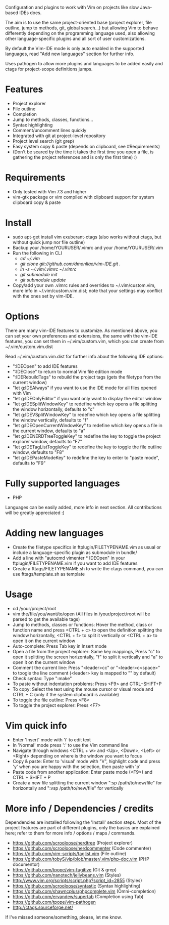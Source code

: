 Configuration and plugins to work with Vim on projects like slow Java-based IDEs does.

The aim is to use the same project-oriented base (project explorer, file outline, jump to methods, git, global search...) but allowing Vim to behave differently depending on the programming language used, also allowing other language-specific plugins and all sort of user customizations.

By default the Vim-IDE mode is only auto enabled in the supported languages, read "Add new languages" section for further info.

Uses pathogen to allow more plugins and languages to be added easily and ctags for project-scope definitions jumps.

Features
========
* Project explorer
* File outline
* Completion
* Jump to methods, classes, functions...
* Syntax highlighting
* Comment/uncomment lines quickly
* Integrated with git at project-level repository
* Project level search (git grep)
* Easy system copy & paste (depends on clipboard, see #Requirements)
* (Don't be scared by the time it takes the first time you open a file, is gathering the project references and is only the first time) :)

Requirements
============
* Only tested with Vim 7.3 and higher
* vim-gtk package or vim compiled with clipboard support for system clipboard copy & paste

Install
=======
* sudo apt-get install vim exuberant-ctags (also works without ctags, but without quick jump nor file outline)
* Backup your /home/YOURUSER/.vimrc and your /home/YOURUSER/.vim
* Run the following in CLI
    * *cd ~/.vim*
    * *git clone git://github.com/dmonllao/vim-IDE.git .*
    * *ln -s ~/.vim/.vimrc ~/.vimrc*
    * *git submodule init*
    * *git submodule update*
* Copy/add your own .vimrc rules and overrides to ~/.vim/custom.vim, more info in ~/.vim/custom.vim.dist; note
  that your settings may conflict with the ones set by vim-IDE.

Options
=======
There are many vim-IDE features to customize. As mentioned above, you can set your own preferences and extensions,
the same with the vim-IDE features, you can set them in ~/.vim/custom.vim, which you can create from ~/.vim/custom.vim.dist

Read ~/.vim/custom.vim.dist for further info about the following IDE options:

* ":IDEOpen" to add IDE features
* ":IDEClose" to return to normal Vim file edition mode
* ":IDERebuildTags" to rebuild the project tags (gets the filetype from the current window)
* "let g:IDEAlways" if you want to use the IDE mode for all files opened with Vim
* "let g:IDEOnlyEditor" if you want only want to display the editor window
* "let g:IDESplitWindowKey" to redefine which key opens a file splitting the window horizontally, defaults to "c"
* "let g:IDEVSplitWindowKey" to redefine which key opens a file splitting the window vertically, defaults to "f"
* "let g:IDEOpenCurrentWindowKey" to redefine which key opens a file in the current window, defaults to "a"
* "let g:IDENERDTreeToggleKey" to redefine the key to toggle the project explorer window, defaults to "F7"
* "let g:IDETagListToggleKey" to redefine the key to toggle the file outline window, defaults to "F8"
* "let g:IDEPasteModeKey" to redefine the key to enter to "paste mode", defaults to "F9"


Fully supported languages
=========================
* PHP

Languages can be easily added, more info in next section. All contributions will be greatly appreciated :)

Adding new languages
====================
* Create the filetype specifics in ftplugin/FILETYPENAME.vim as usual or include a language-specific plugin as submodule in bundle/
* Add a line with "autocmd vimenter * IDEOpen" in your ftplugin/FILETYPENAME.vim if you want to add IDE features
* Create a fttags/FILETYPENAME.sh to write the ctags command, you can use fttags/template.sh as template

Usage
=====
* cd /your/project/root
* vim the/file/you/want/to/open  (All files in /your/project/root will be parsed to get the available tags)
* Jump to methods, classes or functions: Hover the method, class or function name and press \<CTRL + c\> to open the definition splitting the window horizontally, \<CTRL + f\> to split it vertically or \<CTRL + a\> to open it on the current window
* Auto-complete: Press Tab key in Insert mode
* Open a file from the project explorer: Same key mappings, Press "c" to open it splitting the screen horizontally, "f" to split it vertically and "a" to open it on the current window
* Comment the current line: Press "\<leader\>cc" or "\<leader\>c\<space\>" to toogle the line comment (\<leader\> key is mapped to "\" by default)
* Check syntax: Type ":make"
* To paste without indentation problems: Press \<F9\> and CTRL+SHIFT+P
* To copy: Select the text using the mouse cursor or visual mode and CTRL + C (only if the system clipboard is available)
* To toggle the file outline: Press \<F8\>
* To toggle the project explorer: Press \<F7\>

Vim quick info
==============
* Enter 'Insert' mode with 'i' to edit text
* In 'Normal' mode press ':' to use the Vim command line
* Navigate through windows \<CTRL + w\> and \<Up\>, \<Down\>, \<Left\> or \<Right\> depending on where is the window you want to focus
* Copy & paste: Enter to 'visual' mode with "V", highlight code and press 'y' when you are happy with the selection, then paste with 'p'
* Paste code from another application: Enter paste mode (\<F9\>) and CTRL + SHIFT + P
* Create a new file splitting the current window ":sp /path/to/new/file" for horizontally and ":vsp /path/to/new/file" for vertically

More info / Dependencies / credits
======================

Dependencies are installed following the 'Install' section steps. Most of the project features are part of different plugins, only the basics are explained here; refer to them for more info / options / maps / commands.

* https://github.com/scrooloose/nerdtree (Project explorer)
* https://github.com/scrooloose/nerdcommenter (Code commenter)
* https://github.com/vim-scripts/taglist.vim (File outline)
* https://github.com/tobyS/vip/blob/master/.vim/php-doc.vim (PHP documentor)
* https://github.com/tpope/vim-fugitive (Git & grep)
* https://github.com/nanotech/jellybeans.vim (Styles)
* http://www.vim.org/scripts/script.php?script_id=2855 (Styles)
* https://github.com/scrooloose/syntastic (Syntax highlighting)
* https://github.com/shawncplus/phpcomplete.vim (Omni-completion)
* https://github.com/ervandew/supertab (Completion using Tab)
* https://github.com/tpope/vim-pathogen
* http://ctags.sourceforge.net/

If I've missed someone/something, please, let me know.
